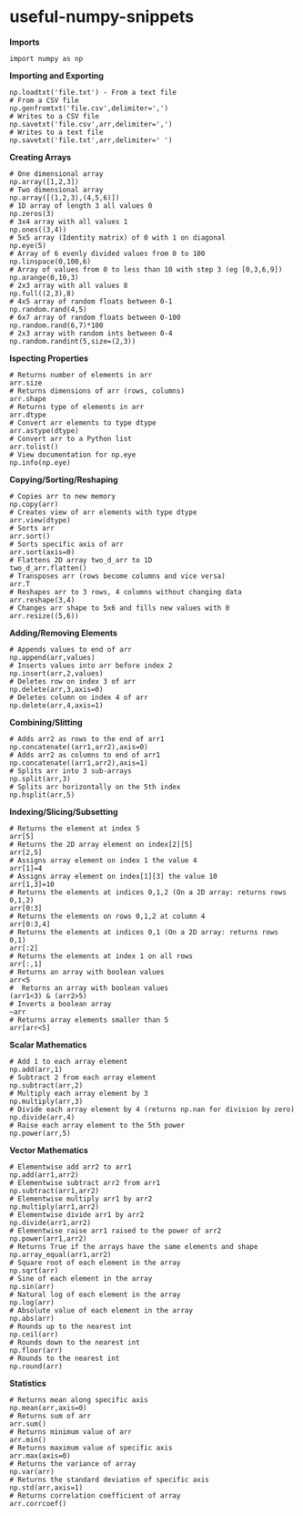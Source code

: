 # useful-numpy-snippets

__Imports__

    import numpy as np

__Importing and Exporting__

    np.loadtxt('file.txt') - From a text file
    # From a CSV file
    np.genfromtxt('file.csv',delimiter=',')
    # Writes to a CSV file
    np.savetxt('file.csv',arr,delimiter=',')
    # Writes to a text file
    np.savetxt('file.txt',arr,delimiter=' ')

**Creating Arrays**

    # One dimensional array
    np.array([1,2,3])
    # Two dimensional array
    np.array([(1,2,3),(4,5,6)])
    # 1D array of length 3 all values 0
    np.zeros(3)
    # 3x4 array with all values 1
    np.ones((3,4))
    # 5x5 array (Identity matrix) of 0 with 1 on diagonal
    np.eye(5)
    # Array of 6 evenly divided values from 0 to 100
    np.linspace(0,100,6)
    # Array of values from 0 to less than 10 with step 3 (eg [0,3,6,9])
    np.arange(0,10,3)
    # 2x3 array with all values 8
    np.full((2,3),8)
    # 4x5 array of random floats between 0-1
    np.random.rand(4,5)
    # 6x7 array of random floats between 0-100
    np.random.rand(6,7)*100
    # 2x3 array with random ints between 0-4
    np.random.randint(5,size=(2,3))

__Ispecting Properties__

    # Returns number of elements in arr
    arr.size
    # Returns dimensions of arr (rows, columns)
    arr.shape
    # Returns type of elements in arr
    arr.dtype
    # Convert arr elements to type dtype
    arr.astype(dtype)
    # Convert arr to a Python list
    arr.tolist()
    # View documentation for np.eye
    np.info(np.eye)

__Copying/Sorting/Reshaping__

    # Copies arr to new memory
    np.copy(arr)
    # Creates view of arr elements with type dtype
    arr.view(dtype)
    # Sorts arr
    arr.sort()
    # Sorts specific axis of arr
    arr.sort(axis=0)
    # Flattens 2D array two_d_arr to 1D
    two_d_arr.flatten()
    # Transposes arr (rows become columns and vice versa)
    arr.T
    # Reshapes arr to 3 rows, 4 columns without changing data
    arr.reshape(3,4) 
    # Changes arr shape to 5x6 and fills new values with 0
    arr.resize((5,6))

__Adding/Removing Elements__

    # Appends values to end of arr
    np.append(arr,values)
    # Inserts values into arr before index 2
    np.insert(arr,2,values)
    # Deletes row on index 3 of arr
    np.delete(arr,3,axis=0)
    # Deletes column on index 4 of arr
    np.delete(arr,4,axis=1)

__Combining/Slitting__

    # Adds arr2 as rows to the end of arr1
    np.concatenate((arr1,arr2),axis=0)
    # Adds arr2 as columns to end of arr1
    np.concatenate((arr1,arr2),axis=1)
    # Splits arr into 3 sub-arrays
    np.split(arr,3)
    # Splits arr horizontally on the 5th index
    np.hsplit(arr,5)

__Indexing/Slicing/Subsetting__

    # Returns the element at index 5
    arr[5]
    # Returns the 2D array element on index[2][5]
    arr[2,5]
    # Assigns array element on index 1 the value 4
    arr[1]=4
    # Assigns array element on index[1][3] the value 10
    arr[1,3]=10
    # Returns the elements at indices 0,1,2 (On a 2D array: returns rows 0,1,2)
    arr[0:3]
    # Returns the elements on rows 0,1,2 at column 4
    arr[0:3,4]
    # Returns the elements at indices 0,1 (On a 2D array: returns rows 0,1)
    arr[:2]
    # Returns the elements at index 1 on all rows
    arr[:,1]
    # Returns an array with boolean values 
    arr<5
    #  Returns an array with boolean values
    (arr1<3) & (arr2>5)
    # Inverts a boolean array
    ~arr
    # Returns array elements smaller than 5
    arr[arr<5]

__Scalar Mathematics__

    # Add 1 to each array element
    np.add(arr,1)
    # Subtract 2 from each array element
    np.subtract(arr,2)
    # Multiply each array element by 3
    np.multiply(arr,3)
    # Divide each array element by 4 (returns np.nan for division by zero)
    np.divide(arr,4)
    # Raise each array element to the 5th power
    np.power(arr,5)

__Vector Mathematics__

    # Elementwise add arr2 to arr1
    np.add(arr1,arr2)
    # Elementwise subtract arr2 from arr1
    np.subtract(arr1,arr2)
    # Elementwise multiply arr1 by arr2
    np.multiply(arr1,arr2)
    # Elementwise divide arr1 by arr2
    np.divide(arr1,arr2)
    # Elementwise raise arr1 raised to the power of arr2
    np.power(arr1,arr2)
    # Returns True if the arrays have the same elements and shape
    np.array_equal(arr1,arr2)
    # Square root of each element in the array
    np.sqrt(arr)
    # Sine of each element in the array
    np.sin(arr)
    # Natural log of each element in the array
    np.log(arr)
    # Absolute value of each element in the array
    np.abs(arr)
    # Rounds up to the nearest int
    np.ceil(arr)
    # Rounds down to the nearest int
    np.floor(arr)
    # Rounds to the nearest int
    np.round(arr)

__Statistics__

    # Returns mean along specific axis
    np.mean(arr,axis=0)
    # Returns sum of arr
    arr.sum()
    # Returns minimum value of arr
    arr.min()
    # Returns maximum value of specific axis
    arr.max(axis=0)
    # Returns the variance of array
    np.var(arr)
    # Returns the standard deviation of specific axis
    np.std(arr,axis=1)
    # Returns correlation coefficient of array
    arr.corrcoef()